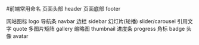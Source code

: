 #前端常用命名
页面头部 header
页面底部 footer


网站图标 logo
导航条 navbar
边栏 sidebar
幻灯片(轮播) slider/carousel
引用文字 quote
多图片矩阵 gallery
缩略图 thumbnail
进度条 progress
角标 badge
头像 avatar